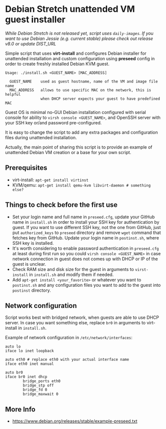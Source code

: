 # Debian Stretch unattended VM guest installer

*While Debian Stretch is not released yet, script uses `daily-images`.
If you want to use Debian Jessie (e.g. current stable) please check out
release v8.0 or update DIST_URL*

Simple script that uses **virt-install** and configures Debian installer
for unattended installation and custom configuration using **preseed**
config in order to create freshly installed Debian KVM guest.

```
Usage: ./install.sh <GUEST_NAME> [MAC_ADDRESS]

  GUEST_NAME    used as guest hostname, name of the VM and image file name
  MAC_ADDRESS   allows to use specific MAC on the network, this is helpful
                when DHCP server expects your guest to have predefined MAC
```

Guest OS is minimal no-GUI Debian installation configured with serial console
for ability to `virsh console <GUEST_NAME>`, and OpenSSH server with your SSH
key or/and password pre-configured.

It is easy to change the script to add any extra packages and configuration
files during unattended installation.

Actually, the main point of sharing this script is to provide an example of
unattended Debian VM creation or a base for your own script.

Prerequisites
-------------
 * virt-install: `apt-get install virtinst`
 * KVM/qemu: `apt-get install qemu-kvm libvirt-daemon # something else?`

Things to check before the first use
------------------------------------
 * Set your login name and full name in `preseed.cfg`, update your GitHub name
   in `install.sh` in order to install your SSH key for authentication by guest.
   If you want to use different SSH key, not the one from GitHub, just put
   `authorized_keys` to `preseed` directory and remove `wget` command that
   fetches key from GitHub.
   Update your login name in `postinst.sh`, where SSH key is installed.
 * It's worth considering to enable password authentication in `preseed.cfg`
   at least during first run so you could `virsh console <GUEST_NAME>` in case
   network connection in guest does not comes up with DHCP or IP of the guest
   is unclear.
 * Check RAM size and disk size for the guest in arguments to `virst-install` in
   `install.sh` and modify them if needed.
 * Add `apt-get install <your_favorite>` or whatever you want to `postinst.sh`
   and any configuration files you want to add to the guest into `postinst`
   directory.

Network configuration
---------------------
Script works best with bridged network, when guests are able to use DHCP
server. In case you want something else, replace `br0` in arguments to
virt-install in `install.sh`.

Example of network configuration in `/etc/network/interfaces`:
```
auto lo
iface lo inet loopback

auto eth0 # replace eth0 with your actual interface name
iface eth0 inet manual

auto br0
iface br0 inet dhcp
        bridge_ports eth0
        bridge_stp off
        bridge_fd 0
        bridge_maxwait 0
```

More Info
---------
* https://www.debian.org/releases/stable/example-preseed.txt
